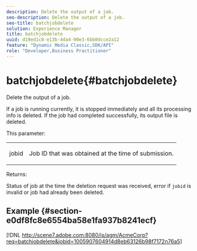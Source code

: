 ```yaml
---
description: Delete the output of a job.
seo-description: Delete the output of a job.
seo-title: batchjobdelete
solution: Experience Manager
title: batchjobdelete
uuid: d19ed1c8-e13b-4da4-90e3-6bb0dcce2a12
feature: "Dynamic Media Classic,SDK/API"
role: "Developer,Business Practitioner"
---
```


# batchjobdelete{#batchjobdelete}

Delete the output of a job.

 If a job is running currently, it is stopped immediately and all its processing info is deleted. If the job had completed successfully, its output file is deleted.

This parameter:

<table id="simpletable_AACB976615FF4888A0816328DC48DCA3"> 
 <tr class="strow"> 
  <td class="stentry"> <p><span class="codeph"> jobid</span> </p> </td> 
  <td class="stentry"> <p>Job ID that was obtained at the time of submission. </p></td> 
 </tr> 
</table>

Returns:

Status of job at the time the deletion request was received, error if `jobid` is invalid or job had already been deleted.

## Example {#section-e0df8fc8e6554ba58e1fa937b8241ecf}

[!DNL http://scene7.adobe.com:8080/is/agm/AcmeCorp?req=batchjobdelete&jobid=1005907604914d8eb63126b98f7172n76a5] 
